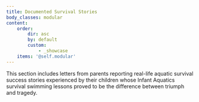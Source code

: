 ```yaml
---
title: Documented Survival Stories
body_classes: modular
content:
    order:
        dir: asc
        by: default
        custom:
            - _showcase
    items: '@self.modular'
---
```


<div class="container">
	<div class="row">
	This section includes letters from parents reporting real-life aquatic survival success stories experienced by their children whose Infant Aquatics survival swimming lessons proved to be the difference between triumph and tragedy.
	</div>
</div>